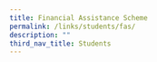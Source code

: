 ```yaml
---
title: Financial Assistance Scheme
permalink: /links/students/fas/
description: ""
third_nav_title: Students
---
```

